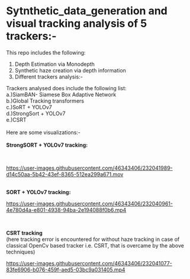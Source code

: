 # Sytnthetic_data_generation and visual tracking analysis of 5 trackers:-

This repo includes the following:<br/>
1. Depth Estimation via Monodepth<br/>
2. Synthetic haze creation via depth information<br/>
3. Different trackers analysis:-<br/>

Trackers analysed does include the following list:<br/>
a.)SiamBAN- Siamese Box Adaptive Network<br/>
b.)Global Tracking transformers<br/>
c.)SoRT + YOLOv7<br/>
d.)StrongSort + YOLOv7<br/>
e.)CSRT<br/>
<br/>
Here are some visualizations:-<br/>
<br/>
<b>StrongSORT + YOLOv7 tracking:</b><br/>


<br/>

https://user-images.githubusercontent.com/46343406/232041989-d14c50aa-5b42-43ef-8365-512ea299a671.mov






<br/>
<b>SORT + YOLOv7 tracking:</b><br/>

https://user-images.githubusercontent.com/46343406/232040961-4e780d4a-e801-4938-94ba-2e194088f0b6.mp4

<br/>

<b>CSRT tracking</b><br/>(here tracking error is encountered for without haze tracking in case of classical OpenCv based tracker i.e. CSRT, that is overcame by the above techniques)<br/>


https://user-images.githubusercontent.com/46343406/232041077-83fe6906-b076-459f-aed5-03bc9a031405.mp4


